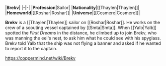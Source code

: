 |**Brekv**|
|-|-|
|**Profession**|Sailor|
|**Nationality**|[[Thaylen\|Thaylen]]|
|**Homeworld**|[[Roshar\|Roshar]]|
|**Universe**|[[Cosmere\|Cosmere]]|

**Brekv** is a [[Thaylen\|Thaylen]] sailor on [[Roshar\|Roshar]]. He works on the crew of a scouting vessel captained by [[Smta\|Smta]].
When [[Yalb\|Yalb]] spotted the *First Dreams* in the distance, he climbed up to join Brekv, who was manning the eel's nest, to ask him what he could see with his spyglass. Brekv told Yalb that the ship was not flying a banner and asked if he wanted to report it to the captain.



https://coppermind.net/wiki/Brekv